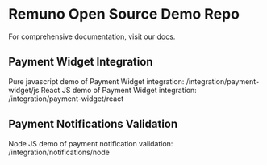 # Remuno Open Source Demo Repo

For comprehensive documentation, visit our [docs](https://docs.remuno.com).

## Payment Widget Integration

Pure javascript demo of Payment Widget integration: /integration/payment-widget/js
React JS demo of Payment Widget integration: /integration/payment-widget/react

## Payment Notifications Validation

Node JS demo of payment notification validation: /integration/notifications/node
